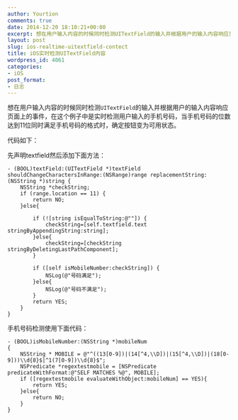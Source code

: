 ```yaml
---
author: Yourtion
comments: true
date: 2014-12-20 18:10:21+00:00
excerpt: 想在用户输入内容的时候同时检测UITextField的输入并根据用户的输入内容响应页面上的事件
layout: post
slug: ios-realtime-uitextfield-contect
title: iOS实时检测UITextField内容
wordpress_id: 4061
categories:
- iOS
post_format:
- 日志
---
```


想在用户输入内容的时候同时检测```UITextField```的输入并根据用户的输入内容响应页面上的事件，在这个例子中是实时检测用户输入的手机号码，当手机号码的位数达到11位同时满足手机号码的格式时，确定按钮变为可用状态。

代码如下：

先声明textfield然后添加下面方法：

```objc
- (BOOL)textField:(UITextField *)textField shouldChangeCharactersInRange:(NSRange)range replacementString:(NSString *)string {
    NSString *checkString;
    if (range.location == 11) {
        return NO;
    }else{

        if (![string isEqualToString:@""]) {
            checkString=[self.textfield.text stringByAppendingString:string];
        }else{
            checkString=[checkString stringByDeletingLastPathComponent];
        }

        if ([self isMobileNumber:checkString]) {
            NSLog(@"号码满足");
        }else{
            NSLog(@"号码不满足");
        }
        return YES;
    }
}

```

手机号码检测使用下面代码：

```objc
- (BOOL)isMobileNumber:(NSString *)mobileNum
{
    NSString * MOBILE = @"^((13[0-9])|(14[^4,\\D])|(15[^4,\\D])|(18[0-9]))\\d{8}$|^1(7[0-9])\\d{8}$";
    NSPredicate *regextestmobile = [NSPredicate predicateWithFormat:@"SELF MATCHES %@", MOBILE];
    if ([regextestmobile evaluateWithObject:mobileNum] == YES){
        return YES;
    }else{
        return NO;
    }
}

```
